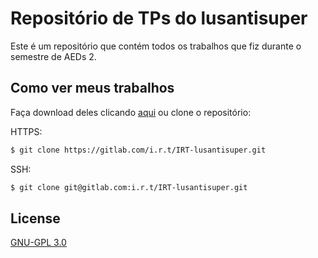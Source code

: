 # Repositório de TPs do lusantisuper

Este é um repositório que contém todos os trabalhos que fiz durante o semestre de AEDs 2.

## Como ver meus trabalhos

Faça download deles clicando [aqui](https://gitlab.com/i.r.t/IRT-lusantisuper/-/archive/master/IRT-lusantisuper-master.zip) ou clone o repositório:

HTTPS:
```md
$ git clone https://gitlab.com/i.r.t/IRT-lusantisuper.git
```
SSH:
```md
$ git clone git@gitlab.com:i.r.t/IRT-lusantisuper.git
```

## License
[GNU-GPL 3.0](https://choosealicense.com/licenses/gpl-3.0/)
